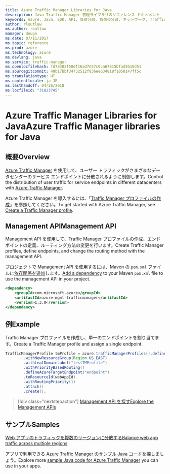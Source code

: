 ```yaml
---
title: Azure Traffic Manager Libraries for Java
description: Java Traffic Manager 管理ライブラリのリファレンス ドキュメント
keywords: Azure, Java, SDK, API, 負荷分散, 負荷の分散, ネットワーク, Traffic Manager
author: rloutlaw
ms.author: routlaw
manager: douge
ms.date: 07/11/2017
ms.topic: reference
ms.prod: azure
ms.technology: azure
ms.devlang: java
ms.service: traffic-manager
ms.openlocfilehash: fd78402f50df16ad7d57c0ca67815bfad5b18d51
ms.sourcegitcommit: 49b17bbf34732512f836ee634818f1058147ff5c
ms.translationtype: HT
ms.contentlocale: ja-JP
ms.lasthandoff: 04/26/2018
ms.locfileid: "31823745"
---
```

# <a name="azure-traffic-manager-libraries-for-java"></a><span data-ttu-id="049e4-104">Azure Traffic Manager Libraries for Java</span><span class="sxs-lookup"><span data-stu-id="049e4-104">Azure Traffic Manager libraries for Java</span></span>

## <a name="overview"></a><span data-ttu-id="049e4-105">概要</span><span class="sxs-lookup"><span data-stu-id="049e4-105">Overview</span></span>

<span data-ttu-id="049e4-106">[Azure Traffic Manager](/azure/traffic-manager/traffic-manager-overview) を使用して、ユーザー トラフィックがさまざまなデータセンターのサービス エンドポイントに分散されるように制御します。</span><span class="sxs-lookup"><span data-stu-id="049e4-106">Control the distribution of user traffic for service endpoints in different datacenters with [Azure Traffic Manager](/azure/traffic-manager/traffic-manager-overview).</span></span>

<span data-ttu-id="049e4-107">Azure Traffic Manager を導入するには、「[Traffic Manager プロファイルの作成](/azure/traffic-manager/traffic-manager-create-profile)」を参照してください。</span><span class="sxs-lookup"><span data-stu-id="049e4-107">To get started with Azure Traffic Manager, see [Create a Traffic Manager profile](/azure/traffic-manager/traffic-manager-create-profile).</span></span>

## <a name="management-api"></a><span data-ttu-id="049e4-108">Management API</span><span class="sxs-lookup"><span data-stu-id="049e4-108">Management API</span></span>

<span data-ttu-id="049e4-109">Management API を使用して、Traffic Manager プロファイルの作成、エンドポイントの定義、ルーティング方法の変更を行います。</span><span class="sxs-lookup"><span data-stu-id="049e4-109">Create Traffic Manager profiles, define endpoints, and change the routing method with the management API.</span></span> 

<span data-ttu-id="049e4-110">プロジェクトで Management API を使用するには、Maven の `pom.xml` ファイルに[依存関係を追加](https://maven.apache.org/guides/getting-started/index.html#How_do_I_use_external_dependencies)します。</span><span class="sxs-lookup"><span data-stu-id="049e4-110">[Add a dependency](https://maven.apache.org/guides/getting-started/index.html#How_do_I_use_external_dependencies) to your Maven `pom.xml` file to use the management API in your project.</span></span>  

```XML
<dependency>
    <groupId>com.microsoft.azure</groupId>
    <artifactId>azure-mgmt-trafficmanager</artifactId>
    <version>1.3.0</version>
</dependency>
```   

## <a name="example"></a><span data-ttu-id="049e4-111">例</span><span class="sxs-lookup"><span data-stu-id="049e4-111">Example</span></span>

<span data-ttu-id="049e4-112">Traffic Manager プロファイルを作成し、単一のエンドポイントを割り当てます。</span><span class="sxs-lookup"><span data-stu-id="049e4-112">Create a Traffic Manager profile and assign a single endpoint.</span></span>

```java
TrafficManagerProfile tmProfile = azure.trafficManagerProfiles().define("testTMProfile")
        .withNewResourceGroup(Region.US_EAST)
        .withLeafDomainLabel("testTMProfile")
        .withPriorityBasedRouting()
        .defineAzureTargetEndpoint("endpoint")
        .toResourceId(webAppId)
        .withRoutingPriority(1)
        .attach()
        .create();
```

> [!div class="nextstepaction"]
> [<span data-ttu-id="049e4-113">Management API を探す</span><span class="sxs-lookup"><span data-stu-id="049e4-113">Explore the Management APIs</span></span>](/java/api/overview/azure/trafficmanager/management)

## <a name="samples"></a><span data-ttu-id="049e4-114">サンプル</span><span class="sxs-lookup"><span data-stu-id="049e4-114">Samples</span></span>

[<span data-ttu-id="049e4-115">Web アプリのトラフィックを複数のリージョンに分散する</span><span class="sxs-lookup"><span data-stu-id="049e4-115">Balance web app traffic across multiple regions</span></span>](https://github.com/Azure-Samples/traffic-manager-java-manage-profiles)

<span data-ttu-id="049e4-116">アプリで利用できる [Azure Traffic Manager のサンプル Java コード](https://azure.microsoft.com/resources/samples/?platform=java&term=traffic)を探しましょう。</span><span class="sxs-lookup"><span data-stu-id="049e4-116">Explore more [sample Java code for Azure Traffic Manager](https://azure.microsoft.com/resources/samples/?platform=java&term=traffic) you can use in your apps.</span></span>
